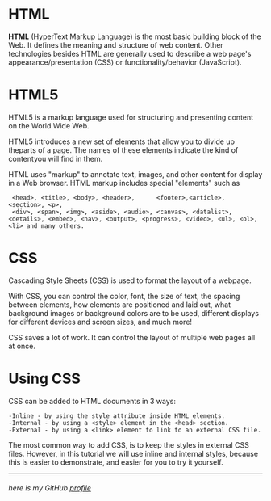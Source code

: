 # HTML

**HTML**  (HyperText Markup Language) is the most basic building block of the Web. It defines the meaning and structure of web content. Other technologies besides HTML are generally used to describe a web page's appearance/presentation (CSS) or functionality/behavior (JavaScript).

# HTML5 
HTML5 is a markup language used for structuring and presenting content on the World Wide Web. 

HTML5 introduces a new set of elements that allow you to divide up theparts of a page. The names of these elements indicate the kind of contentyou will find in them.
 
 HTML uses "markup" to annotate text, images, and other content for display in a Web browser. HTML markup includes special "elements" such as 

     <head>, <title>, <body>, <header>,      <footer>,<article>, <section>, <p>, 
     <div>, <span>, <img>, <aside>, <audio>, <canvas>, <datalist>, <details>, <embed>, <nav>, <output>, <progress>, <video>, <ul>, <ol>, <li> and many others.

   # CSS

   Cascading Style Sheets (CSS) is used to format the layout of a webpage.

   With CSS, you can control the color, font, the size of text, the spacing between elements, how elements are positioned and laid out, what background images or background colors are to be used, different displays for different devices and screen sizes, and much more!

   CSS saves a lot of work. It can control the layout of multiple web pages all at once.

  # Using CSS

  CSS can be added to HTML documents in 3 ways:

    -Inline - by using the style attribute inside HTML elements.
    -Internal - by using a <style> element in the <head> section.
    -External - by using a <link> element to link to an external CSS file.

  The most common way to add CSS, is to keep the styles in external CSS files. However, in this tutorial we will use inline and internal styles, because this is easier to demonstrate, and easier for you to try it yourself.

-----

###### here is my GitHub [profile](https://github.com/ayahabuhammad/) ######